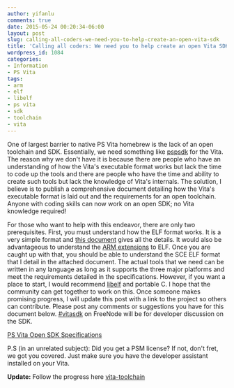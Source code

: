 ```yaml
---
author: yifanlu
comments: true
date: 2015-05-24 00:20:34-06:00
layout: post
slug: calling-all-coders-we-need-you-to-help-create-an-open-vita-sdk
title: 'Calling all coders: We need you to help create an open Vita SDK!'
wordpress_id: 1084
categories:
- Information
- PS Vita
tags:
- arm
- elf
- libelf
- ps vita
- sdk
- toolchain
- vita
---
```


One of largest barrier to native PS Vita homebrew is the lack of an open toolchain and SDK. Essentially, we need something like [pspsdk](https://github.com/pspdev/pspsdk) for the Vita. The reason why we don't have it is because there are people who have an understanding of how the Vita's executable format works but lack the time to code up the tools and there are people who have the time and ability to create such tools but lack the knowledge of Vita's internals. The solution, I believe is to publish a comprehensive document detailing how the Vita's executable format is laid out and the requirements for an open toolchain. Anyone with coding skills can now work on an open SDK; no Vita knowledge required!<!-- more -->

For those who want to help with this endeavor, there are only two prerequisites. First, you must understand how the ELF format works. It is a very simple format and [this document](http://flint.cs.yale.edu/cs422/doc/ELF_Format.pdf) gives all the details. It would also be advantageous to understand the [ARM extensions](http://infocenter.arm.com/help/topic/com.arm.doc.ihi0044e/IHI0044E_aaelf.pdf) to ELF. Once you are caught up with that, you should be able to understand the SCE ELF format that I detail in the attached document. The actual tools that we need can be written in any language as long as it supports the three major platforms and meet the requirements detailed in the specifications. However, if you want a place to start, I would recommend [libelf](http://sourceforge.net/projects/elftoolchain/files/Documentation/libelf-by-example/) and portable C. I hope that the community can get together to work on this. Once someone makes promising progress, I will update this post with a link to the project so others can contribute. Please post any comments or suggestions you have for this document below. [#vitasdk](irc://irc.freenode.net/vitasdk) on FreeNode will be for developer discussion on the SDK.

[PS Vita Open SDK Specifications](/images/2015/05/specifications.pdf)

P.S (in an unrelated subject): Did you get a PSM license? If not, don't fret, we got you covered. Just make sure you have the developer assistant installed on your Vita.

**Update:** Follow the progress here [vita-toolchain](https://bitbucket.org/cirne/vita-toolchain/)


